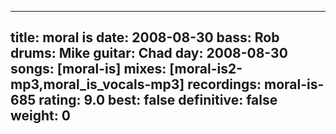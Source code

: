 
---
title: moral is
date: 2008-08-30
bass:	Rob
drums:	Mike
guitar:	Chad
day: 2008-08-30
songs: [moral-is]
mixes: [moral-is2-mp3,moral_is_vocals-mp3]
recordings: moral-is-685
rating: 9.0
best: false
definitive: false
weight: 0
---
